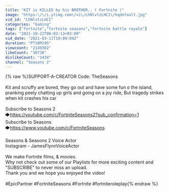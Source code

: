 ```yaml
---
title: "KIT is KILLED by his BROTHER.. ( Fortnite )"
image: "https:\/\/i.ytimg.com\/vi\/LhNlvtzLHCI\/hqdefault.jpg"
vid_id: "LhNlvtzLHCI"
categories: "Gaming"
tags: ["fortnite","fortnite seasons","fortnite battle royale"]
date: "2021-10-22T06:03:13+03:00"
vid_date: "2021-03-11T19:00:04Z"
duration: "PT10M19S"
viewcount: "2149302"
likeCount: "30738"
dislikeCount: "1434"
channel: "Seasons 2"
---
```

{% raw %}SUPPORT-A-CREATOR Code: TheSeasons<br /><br />Kit and scruffy are bored, they go out and have some fun o the island, pranking peely chatting up girls and going on a joy ride, But tragedy strikes when kit crashes his car   <br /><br />Subscribe to Seasons 2 <br />🡆<a rel="nofollow" target="blank" href="https://youtube.com/c/FortniteSeasons2?sub_confirmation=1">https://youtube.com/c/FortniteSeasons2?sub_confirmation=1</a><br />Subscribe to Seasons <br />🡆<a rel="nofollow" target="blank" href="https://www.youtube.com/c/FortniteSeasons">https://www.youtube.com/c/FortniteSeasons</a><br /><br />Seasons &amp; Seasons 2 Voice Actor<br />Instagram - JamesFlynnVoiceActor<br /><br />We make Fortnite films,  &amp; movies.<br />Why not check out some of our Playlists for more exciting content and &quot;SUBSCRIBE&quot; to never miss an upload. <br />Thank you and we hope you enjoyed the video! <br /><br />#EpicPartner #FortniteSeasons #Fortnite #fortniteroleplay{% endraw %}
